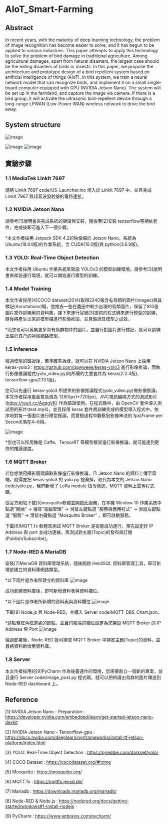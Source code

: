 # AIoT_Smart-Farming

## Abstract
In recent years, with the maturity of deep learning technology, the problem of image recognition has become easier to solve, and it has begun to be applied to various industries. This paper attempts to apply this technology to solve the problem of bird damage in traditional agriculture. Among agricultural damages, apart from natural disasters, the largest case should be the eating disasters of birds or insects. In this paper, we propose the architecture and prototype design of a bird repellent system based on artificial intelligence of things (AIoT). In this system, we train a neural network model that can recognize birds, and implement it on a small single-board computer equipped with GPU (NVIDIA Jetson Nano). The system will be set up in the farmland, and capture the image via camera. If there is a bird group, it will activate the ultrasonic bird-repellent device through a long-range LPWAN  (Low-Power WAN) wireless network  to drive the bird away.

## System structure
![image](https://github.com/TzuHaoTsai/AIoT_Smart-Farming/blob/main/images/System%20structure.png)

![image](https://github.com/TzuHaoTsai/AIoT_Smart-Farming/blob/main/images/%E6%99%BA%E6%85%A7%E9%B3%A5%E7%BE%A4%E8%BE%A8%E8%AD%98%E6%94%9D%E5%BD%B1%E6%A9%9F.png)
![image](https://github.com/TzuHaoTsai/AIoT_Smart-Farming/blob/main/images/%E8%B6%85%E9%9F%B3%E6%B3%A2%E9%A9%85%E9%B3%A5%E5%99%A8.png)

## 實驗步驟

### 1.1 MediaTek LinkIt 7697
請將 LinkIt 7697 code/US_Launcher.ino 燒入於 LinkIt 7697 中，並且完成 LinkIt 7967 與超音波發射器的電路連接。

### 1.2 NVIDIA Jetson Nano
請參考[1]說明書來完成系統的架設與安裝，隨後至[2]安裝 tensorflow等相依套件，完成後即可進入下一個步驟。

*本文作者採用 Jetpack SDK 4.2的映像檔於 Jetson Nano，系統為 Ubuntu(18.04版)的作業系統，含 CUDA(10.0版)與 python(3.6.9版)。

### 1.3 YOLO: Real-Time Object Detection
本文作者採用 Ubuntu 作業系統來架設 YOLOv3 的模型訓練環境，請參考[3]說明書來架設運行環境，就可以開始進行模型的訓練。

### 1.4 Model Training
本文作者採用[4]COCO dataset(2014)取得2240張含有鳥類的圖片(images)與其標記(Annotations)檔，並捨去一些在農田中較少出現的鳥類圖片，保留了810張圖片當作訓練用的資料集，接下來運行官網[3]提供的程式碼來進行模型的訓練，隨後將產生出來的模型檔進行影像推論，並且驗證其模型之成效。

*而您也可以蒐集更多具有鳥群物件的圖片，並自行對圖片進行標記，就可以訓練出屬於自己的神經網路模型。

### 1.5 Inference
經過模型的驗證後，若準確率為佳，就可以在 NVIDIA Jetson Nano 上採用 keras-yolo3 : https://github.com/qqwweee/keras-yolo3 進行影像推論，而執行影像推論程式(yolo_video.py)時所需的主要套件為 keras(2.2.4版)、tensorflow-gpu(1.13.1版)。

您可以先運行 keras-yolo3 所提供的影像推論程式(yolo_video.py)做影像推論，本文作者採用畫面寬高值為 1280(px)*720(px)、AVC視訊編碼方式的測試影片(https://reurl.cc/AgqgVK) 作為驗證使用。在程式碼中，由 OpenCV 套件導入測試用的影片(test.mp4)，並且採用 keras 套件將訓練完成的模型導入程式中，依序地對每一張圖片進行模型推論，而實驗過程中觀察到影像串流的 fps(Frame per Second)落在4~6幀。

![image](https://github.com/TzuHaoTsai/AIoT_Smart-Farming/blob/main/images/result.jpg)

*您也可以採用像是 Caffe、TensorRT 等模型框架進行影像推論，就可能達到更快的推論速度。

### 1.6	MQTT Broker
若您想使用攝影鏡頭讀取影像進行影像推論，且 Jetson Nano 的資料上傳至雲端，就得要把 keras-yolo3 的 yolo.py 捨棄掉，取代為本文的 Jetson Nano code/yolo.py，我們新增了 LoRa module 指令傳送、MQTT 資料上雲等程式碼。

從官方網站下載[5]mosquitto軟體並開啟此服務，在本機 Window 10 作業系統中點選”開始” → 搜尋”電腦管理” → 滑鼠左鍵點選 ”服務與應用程式” → 滑鼠左鍵點選 ”服務” → 滑鼠右鍵點選 ”Mosquitto Broker” ，即可啟動服務。

下載[6]MQTT.fx 軟體來測試 MQTT Broker 是否能成功運行，預先設定好 IP Address 與 port 並成功連線，再測試對主題(Topic)的發布與訂閱(Publish/Subscribe)。

### 1.7	Node-RED & MariaDB 
安裝[7]MariaDB 資料庫管理系統，隨後開啟 HeidiSQL 資料庫管理工具，即可新增欲建立的資料庫網路類型。

*以下圖片是作者所建立的資料庫
![image](https://github.com/TzuHaoTsai/AIoT_Smart-Farming/blob/main/images/SQL_1.png)

成功創建資料庫後，即可新增資料表與資料欄位。

*以下圖片是作者所新增的資料表與資料欄位
![image](https://github.com/TzuHaoTsai/AIoT_Smart-Farming/blob/main/images/SQL_2.png)

下載[8] Node.js 與 Node-RED，並導入 Server code/MQTT_DBS_Chart.json。

*請點擊紅色框選處的節點，並且伺服端的欄位設定為您架設 MQTT Broker 的 IP Address 與 Port
![image](https://github.com/TzuHaoTsai/AIoT_Smart-Farming/blob/main/images/NodeRED_1.png)

經過部署後，Node-RED 就可撈取 MQTT Broker 中特定主題(Topic)的資料，並且將資料新增至資料庫。

### 1.8 Server
本文作者採用的[9]PyCharm 作為後臺運作的環境，您需要創立一個新的專案，並且運行 Server code/image_post.py 程式碼，就可以把辨識出鳥群的圖片傳送到 Node-RED dashboard 上。

## Reference

[1] NVIDIA Jetson Nano - Preparation : https://developer.nvidia.com/embedded/learn/get-started-jetson-nano-devkit

[2] NVIDIA Jetson Nano - Tensorflow-gpu : https://docs.nvidia.com/deeplearning/frameworks/install-tf-jetson-platform/index.html

[3] YOLO: Real-Time Object Detection : https://pjreddie.com/darknet/yolo/

[4]	COCO Dataset : https://cocodataset.org/#home

[5] Mosquitto : https://mosquitto.org/

[6] MQTT.fx : https://mqttfx.jensd.de/

[7] Mariadb : https://downloads.mariadb.org/mariadb/

[8] Node-RED & Node.js : https://nodered.org/docs/getting-started/windows#1-install-nodejs

[9] PyCharm : https://www.jetbrains.com/pycharm/

